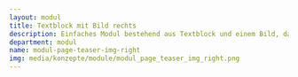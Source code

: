 ```yaml
---
layout: modul
title: Textblock mit Bild rechts
description: Einfaches Modul bestehend aus Textblock und einem Bild, das rechts angeordnet wird.
department: modul
name: modul-page-teaser-img-right
img: media/konzepte/module/modul_page_teaser_img_right.png
---
```


